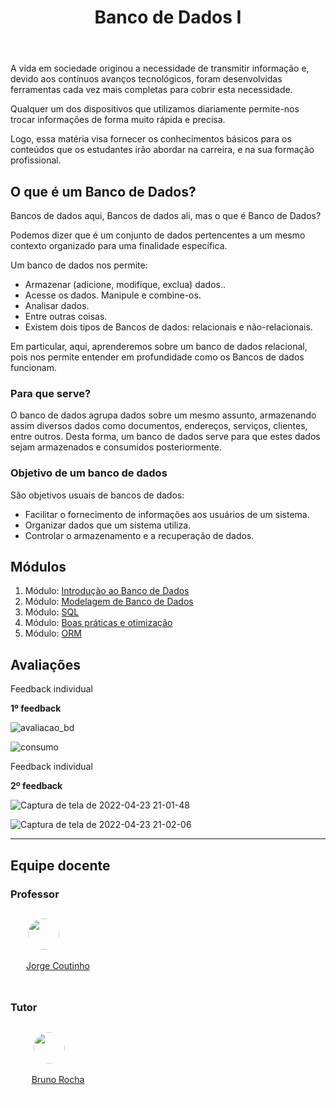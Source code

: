 <header> 
    <h1>  Banco de Dados I </h1>
</header>


<main>

<div class="objetivos">


A vida em sociedade originou a necessidade de transmitir informação e, devido aos contínuos avanços tecnológicos, foram desenvolvidas ferramentas cada vez mais completas para cobrir esta necessidade.

Qualquer um dos dispositivos que utilizamos diariamente permite-nos trocar informações de forma muito rápida e precisa.

Logo, essa matéria visa fornecer os conhecimentos básicos para os conteúdos que os estudantes irão abordar na carreira, e na sua formação profissional.

</div>

<div>
<h2>O que é um Banco de Dados?</h2>


Bancos de dados aqui, Bancos de dados ali, mas o que é Banco de Dados?

Podemos dizer que é um conjunto de dados pertencentes a um mesmo contexto organizado para uma finalidade específica.

Um banco de dados nos permite:

- Armazenar (adicione, modifique, exclua) dados..
- Acesse os dados. Manipule e combine-os.
- Analisar dados.
- Entre outras coisas.
- Existem dois tipos de Bancos de dados: relacionais e não-relacionais.

Em particular, aqui, aprenderemos sobre um banco de dados relacional, pois nos permite entender em profundidade como os Bancos de dados funcionam.


<div class="praque_serve">

<h3>Para que serve? </h3>

O banco de dados agrupa dados sobre um mesmo assunto, armazenando assim diversos dados como documentos, endereços, serviços, clientes, entre outros. Desta forma, um banco de dados serve para que estes dados sejam armazenados e consumidos posteriormente.

</div>

<div class="objetivo">
<h3>Objetivo de um banco de dados</h3>

São objetivos usuais de bancos de dados: 

- Facilitar o fornecimento de informações aos usuários de um sistema. 
- Organizar dados que um sistema utiliza. 
- Controlar o armazenamento e a recuperação de dados.

</div>

<div class="modulos">
<h2>Módulos</h2>

<ol>
    <li>
    Módulo: <a href="https://github.com/gabazevdo/CTD-DigitalHouse/tree/main/Bimestre_2/BANCO_DE_DADOS_I/mod1_Introducao_BD" target="_blank" >Introdução ao Banco de Dados </a></li>
    <li>
    Módulo: <a href="https://github.com/gabazevdo/CTD-DigitalHouse/tree/main/Bimestre_2/BANCO_DE_DADOS_I/mod2_Modelando_BD" target="_blank" > Modelagem de Banco de Dados </a></li>
    <li>
    Módulo: <a href="https://github.com/gabazevdo/CTD-DigitalHouse/tree/main/Bimestre_2/BANCO_DE_DADOS_I/mod3_SQL" 
    target="_blank" > SQL </a></li>
    <li>
    Módulo: <a href="https://github.com/gabazevdo/CTD-DigitalHouse/tree/main/Bimestre_2/BANCO_DE_DADOS_I/mod4_Boas_Praticas" target="_blank" > Boas práticas e otimização </a></li>
    <li>
    Módulo: <a href="https://github.com/gabazevdo/CTD-DigitalHouse/tree/main/Bimestre_2/BANCO_DE_DADOS_I/mod5_ORM" target="_blank" > ORM</a></li>
    
</ol>
</div>


<h2> Avaliações </h2>
<p> Feedback individual <p>
    <p><b>1º feedback</b></p>

![avaliacao_bd](https://user-images.githubusercontent.com/16105546/160323436-f269e4ae-5cc9-440b-922a-da656641b692.png)


![consumo](https://user-images.githubusercontent.com/16105546/160323463-8c7cc8eb-64f9-4530-89d7-2c4160746fae.png)

 

<p> Feedback individual <p>
    <p><b>2º feedback</b></p>
    
  
  
![Captura de tela de 2022-04-23 21-01-48](https://user-images.githubusercontent.com/16105546/164950087-fb4767a4-082a-4752-9277-26dd483fc6de.png)

    
![Captura de tela de 2022-04-23 21-02-06](https://user-images.githubusercontent.com/16105546/164950091-fafa3795-3e2a-41b8-8f7e-5e437132d59a.png)
    
    
   
---   
    
<h2>Equipe docente</h2>

<div class="mestres">
<h3>Professor</h3>
    <div style="display:flex; justify-content:center; align-items:center; height:120px;width:150px;border: .5px solid white; border-radius:15px 0; "  >
    <a href="https://github.com/juniorjrc"> 
    <img 
    src="https://github.com/juniorjrc.png" style='height:50px; border: 3px solid white; border-radius:50px;'>
    <p>Jorge Coutinho</p>
    </a>
    </div>
</div>

<div class="tutores">
<h3>Tutor</h3>
    <div style="display:flex; justify-content:center; align-items:center; height:120px;width:150px;border: .5px solid white; border-radius:15px 0; "  >
    <a href="https://github.com/github"> 
    <img 
    src="https://github.com/github.png" style='height:50px; border: 3px solid white; border-radius:50px;'>
    <p>Bruno Rocha</p>
    </a>
    </div>
</div>
</main>
